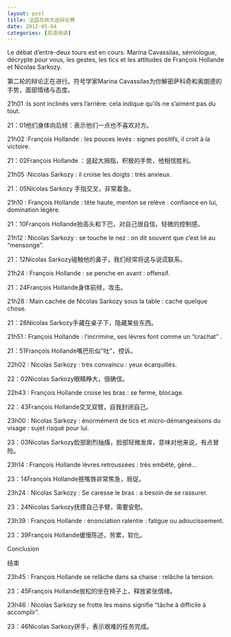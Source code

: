 ```yaml
---
layout: post
title: 法国总统大选辩论赛
date: 2012-05-04
categories: [双语阅读]  
---
```


Le débat d’entre-deux tours est en cours. Marina Cavassilas, sémiologue, décrypte pour vous, les gestes, les tics et les attitudes de François Hollande et Nicolas Sarkozy.

第二轮的辩论正在进行。符号学家Marina Cavassilas为你解密萨科奇和奥朗德的手势，面部情绪与态度。

21h01 :ls sont inclinés vers l’arrière: cela indique qu'ils ne s’aiment pas du tout.

21：01他们身体向后倾：表示他们一点也不喜欢对方。

21h02 :François Hollande : les pouces levés : signes positifs, il croit à la victoire.

21：02François Hollande ：竖起大拇指，积极的手势，他相信胜利。

21h05 :Nicolas Sarkozy : il croise les doigts : très anxieux.

21：05Nicolas Sarkozy 手指交叉，非常着急。

21h10 : François Hollande : tête haute, menton se relève : confiance en lui, domination légère.

21：10François Hollande抬高头和下巴，对自己很自信，轻微的控制感。

21h12 : Nicolas Sarkozy : se touche le nez : on dit souvent que c’est lié au “mensonge”.

21：12Nicolas Sarkozy碰触他的鼻子，我们经常将这与说谎联系。

21h24 : François Hollande : se penche en avant : offensif.

21：24François Hollande身体前倾，攻击。

21h28 : Main cachée de Nicolas Sarkozy sous la table : cache quelque chose.

21：28Nicolas Sarkozy手藏在桌子下，隐藏某些东西。

21h51 : François Hollande : l’incrimine, ses lèvres font comme un “crachat” .

21：51François Hollande嘴巴形似“吐”，控诉。

22h02 : Nicolas Sarkozy : très convaincu : yeux écarquillés.

22：02Nicolas Sarkozy眼睛睁大，很确信。

22h43 : François Hollande croise les bras : se ferme, blocage.

22：43François Hollande交叉双臂，自我封闭自己。

23h00 : Nicolas Sarkozy : énormément de tics et micro-démangeaisons du visage : sujet risqué pour lui.

23：03Nicolas Sarkozy脸部剧烈抽搐，脸部轻微发痒，意味对他来说，有点冒险。

23h14 : François Hollande lèvres retroussées : très embêté, gêné...

23：14François Hollande抿嘴唇非常焦急，局促。

23h24 : Nicolas Sarkozy : Se caresse le bras : a besoin de se rassurer.

23：24Nicolas Sarkozy抚摸自己手臂，需要安慰。

23h39 : François Hollande : énonciation ralentie : fatigue ou adoucissement.

23：39François Hollande缓慢陈述，劳累，软化。

Conclusion

结束

23h45 : François Hollande se relâche dans sa chaise : relâche la tension.

23：45François Hollande放松的坐在椅子上，释放紧张情绪。

23h46 : Nicolas Sarkozy se frotte les mains signifie “tâche à difficile à accomplir”.

23：46Nicolas Sarkozy拼手，表示艰难的任务完成。
